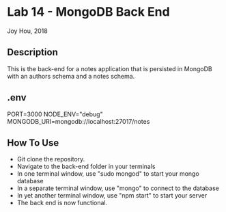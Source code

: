 # Lab 14 - MongoDB Back End
Joy Hou, 2018

## Description
This is the back-end for a notes application that is persisted in MongoDB with an authors schema and a notes schema.

## .env
PORT=3000
NODE_ENV="debug"
MONGODB_URI=mongodb://localhost:27017/notes

## How To Use
* Git clone the repository. 
* Navigate to the back-end folder in your terminals
* In one terminal window, use "sudo mongod" to start your mongo database
* In a separate terminal window, use "mongo" to connect to the database
* In yet another terminal window, use "npm start" to start your server
* The back end is now functional.